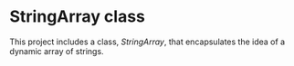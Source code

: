 # StringArray class

This project includes a class, *StringArray*, that encapsulates the idea
of a dynamic array of strings.
